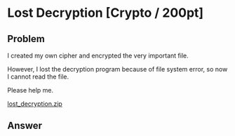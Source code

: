 # Lost Decryption [Crypto / 200pt]

## Problem
I created my own cipher and encrypted the very important file.

However, I lost the decryption program because of file system error, so now I cannot read the file.

Please help me.

[lost_decryption.zip](https://github.com/AkashiSN/SECCON2016-Online-CTF/blob/master/Crypto/Lost_Decryption/lost_decryption.zip)

## Answer

